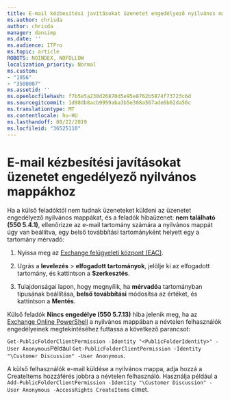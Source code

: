 ```yaml
---
title: E-mail kézbesítési javításokat üzenetet engedélyező nyilvános mappákhoz
ms.author: chrisda
author: chrisda
manager: dansimp
ms.date: ''
ms.audience: ITPro
ms.topic: article
ROBOTS: NOINDEX, NOFOLLOW
localization_priority: Normal
ms.custom:
- "1956"
- "3500007"
ms.assetid: ''
ms.openlocfilehash: f7b5e5a230d26870d5e95e8762b5874f73723c6d
ms.sourcegitcommit: 1d98db8acb9959aba3b5e308a567ade6b62da56c
ms.translationtype: MT
ms.contentlocale: hu-HU
ms.lasthandoff: 08/22/2019
ms.locfileid: "36525110"
---
```

# <a name="fix-email-delivery-issues-to-mail-enabled-public-folders"></a>E-mail kézbesítési javításokat üzenetet engedélyező nyilvános mappákhoz

Ha a külső feladóktól nem tudnak üzeneteket küldeni az üzenetet engedélyező nyilvános mappákat, és a feladók hibaüzenet: **nem található (550 5.4.1)**, ellenőrizze az e-mail tartomány számára a nyilvános mappát úgy van beállítva, egy belső továbbítási tartományként helyett egy a tartomány mérvadó:

1. Nyissa meg az [Exchange felügyeleti központ (EAC)](https://docs.microsoft.com/Exchange/exchange-admin-center).

2. Ugrás a **levelezés** \> **elfogadott tartományok**, jelölje ki az elfogadott tartomány, és kattintson a **Szerkesztés**.

3. Tulajdonságai lapon, hogy megnyílik, ha **mérvadó**a tartományban típusának beállítása, **belső továbbítási** módosítsa az értéket, és kattintson a **Mentés**.

Külső feladók **Nincs engedélye (550 5.7.13)** hiba jelenik meg, ha az [Exchange Online PowerShell](https://docs.microsoft.com/powershell/exchange/exchange-online/connect-to-exchange-online-powershell/connect-to-exchange-online-powershell) a nyilvános mappában a névtelen felhasználók engedélyeinek megtekintéséhez futtassa a következő parancsot:

`Get-PublicFolderClientPermission -Identity "<PublicFolderIdentity>" -User Anonymous`Például `Get-PublicFolderClientPermission -Identity "\Customer Discussion" -User Anonymous`.

A külső felhasználók e-mail küldése a nyilvános mappa, adja hozzá a CreateItems hozzáférés jobbra a névtelen felhasználó. Használja például a `Add-PublicFolderClientPermission -Identity "\Customer Discussion" -User Anonymous -AccessRights CreateItems` címet.
